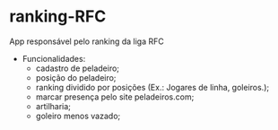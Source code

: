 # ranking-RFC
App responsável pelo ranking da liga RFC

- Funcionalidades:
  - cadastro de peladeiro;
  - posição do peladeiro;
  - ranking dividido por posições (Ex.: Jogares de linha, goleiros.);
  - marcar presença pelo site peladeiros.com;
  - artilharia;
  - goleiro menos vazado;
